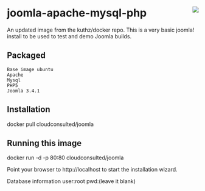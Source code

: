 [<img src="http://www.cloudconsulted.com/images/site/logos/consulted-app-icon.png" align="right">](http://cloudconsulted.com)
joomla-apache-mysql-php
==================


An updated image from the kuthz/docker repo. This is a very basic joomla! install to be used to test and demo Joomla builds.


Packaged
--------

    Base image ubuntu
    Apache
    Mysql
    PHP5
    Joomla 3.4.1

Installation
------------
docker pull cloudconsulted/joomla

Running this image
------------------
docker run -d -p 80:80 cloudconsulted/joomla

Point your browser to http://localhost to start the installation wizard.

Database information
user:root
pwd:(leave it blank)




